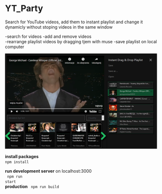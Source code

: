 # YT_Party
Search for YouTube videos, add them to instant playlist and change it dynamicly without stoping videos in the same window<br />

-search for videos
-add and remove videos  
-rearrange playlist videos by dragging tjem with muse
-save playlist on local computer

<img src='./public/screenshot2.png' />
<br />

<b>install packages</b><br />
<code>npm install</code>

<b>run development server</b> on localhost:3000 <br />
<code> npm run start </code><br /> 
<b>production</b>
<code> npm run build </code> 
